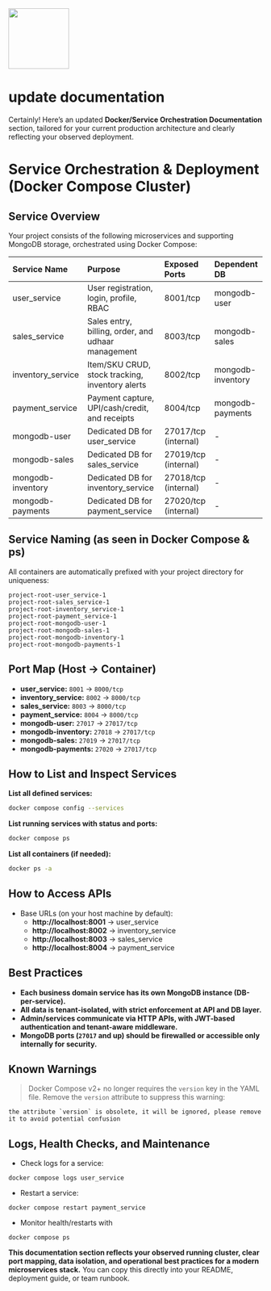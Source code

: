 <img src="https://r2cdn.perplexity.ai/pplx-full-logo-primary-dark%402x.png" class="logo" width="120"/>

# update documentation

Certainly! Here’s an updated **Docker/Service Orchestration Documentation** section, tailored for your current production architecture and clearly reflecting your observed deployment.

# **Service Orchestration \& Deployment (Docker Compose Cluster)**

## **Service Overview**

Your project consists of the following microservices and supporting MongoDB storage, orchestrated using Docker Compose:


| **Service Name** | **Purpose** | **Exposed Ports** | **Dependent DB** |
| :-- | :-- | :-- | :-- |
| user_service | User registration, login, profile, RBAC | 8001/tcp | mongodb-user |
| sales_service | Sales entry, billing, order, and udhaar management | 8003/tcp | mongodb-sales |
| inventory_service | Item/SKU CRUD, stock tracking, inventory alerts | 8002/tcp | mongodb-inventory |
| payment_service | Payment capture, UPI/cash/credit, and receipts | 8004/tcp | mongodb-payments |
| mongodb-user | Dedicated DB for user_service | 27017/tcp (internal) | - |
| mongodb-sales | Dedicated DB for sales_service | 27019/tcp (internal) | - |
| mongodb-inventory | Dedicated DB for inventory_service | 27018/tcp (internal) | - |
| mongodb-payments | Dedicated DB for payment_service | 27020/tcp (internal) | - |

## **Service Naming (as seen in Docker Compose \& ps)**

All containers are automatically prefixed with your project directory for uniqueness:

```
project-root-user_service-1
project-root-sales_service-1
project-root-inventory_service-1
project-root-payment_service-1
project-root-mongodb-user-1
project-root-mongodb-sales-1
project-root-mongodb-inventory-1
project-root-mongodb-payments-1
```


## **Port Map (Host → Container)**

- **user_service:**        `8001` → `8000/tcp`
- **inventory_service:**   `8002` → `8000/tcp`
- **sales_service:**       `8003` → `8000/tcp`
- **payment_service:**     `8004` → `8000/tcp`
- **mongodb-user:**        `27017` → `27017/tcp`
- **mongodb-inventory:**   `27018` → `27017/tcp`
- **mongodb-sales:**       `27019` → `27017/tcp`
- **mongodb-payments:**    `27020` → `27017/tcp`


## **How to List and Inspect Services**

**List all defined services:**

```sh
docker compose config --services
```

**List running services with status and ports:**

```sh
docker compose ps
```

**List all containers (if needed):**

```sh
docker ps -a
```


## **How to Access APIs**

- Base URLs (on your host machine by default):
    - **http://localhost:8001**  → user_service
    - **http://localhost:8002**  → inventory_service
    - **http://localhost:8003**  → sales_service
    - **http://localhost:8004**  → payment_service


## **Best Practices**

- **Each business domain service has its own MongoDB instance (DB-per-service).**
- **All data is tenant-isolated, with strict enforcement at API and DB layer.**
- **Admin/services communicate via HTTP APIs, with JWT-based authentication and tenant-aware middleware.**
- **MongoDB ports (`27017` and up) should be firewalled or accessible only internally for security.**


## **Known Warnings**

> Docker Compose v2+ no longer requires the `version` key in the YAML file.
> Remove the `version` attribute to suppress this warning:

```
the attribute `version` is obsolete, it will be ignored, please remove it to avoid potential confusion
```


## **Logs, Health Checks, and Maintenance**

- Check logs for a service:

```
docker compose logs user_service
```

- Restart a service:

```
docker compose restart payment_service
```

- Monitor health/restarts with

```
docker compose ps
```


**This documentation section reflects your observed running cluster, clear port mapping, data isolation, and operational best practices for a modern microservices stack.**
You can copy this directly into your README, deployment guide, or team runbook.

